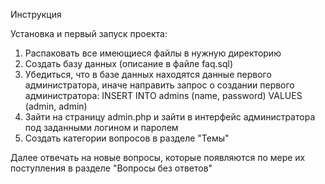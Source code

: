 Инструкция

Установка и первый запуск проекта:
1. Распаковать все имеющиеся файлы в нужную директорию
2. Создать базу данных (описание в файле faq.sql)
3. Убедиться, что в базе данных находятся данные первого администратора, иначе направить запрос о создании первого администратора:
INSERT INTO admins (name, password) VALUES (admin, admin)
4. Зайти на страницу admin.php и зайти в интерфейс администратора под заданными логином и паролем
5. Создать категории вопросов в разделе "Темы"

Далее отвечать на новые вопросы, которые появляются по мере их поступления в разделе "Вопросы без ответов"